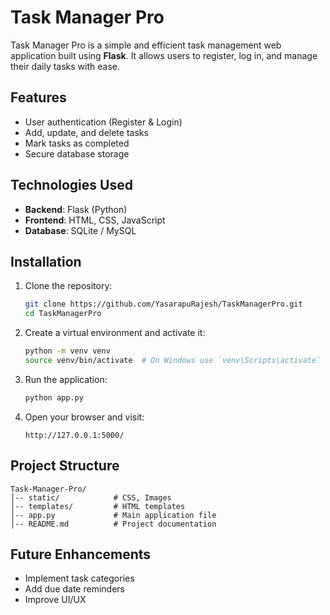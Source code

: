 # Task Manager Pro

Task Manager Pro is a simple and efficient task management web application built using **Flask**. It allows users to register, log in, and manage their daily tasks with ease.

## Features
- User authentication (Register & Login)
- Add, update, and delete tasks
- Mark tasks as completed
- Secure database storage

## Technologies Used
- **Backend**: Flask (Python)
- **Frontend**: HTML, CSS, JavaScript
- **Database**: SQLite / MySQL

## Installation
1. Clone the repository:
   ```bash
   git clone https://github.com/YasarapuRajesh/TaskManagerPro.git
   cd TaskManagerPro
   ```
2. Create a virtual environment and activate it:
   ```bash
   python -m venv venv
   source venv/bin/activate  # On Windows use `venv\Scripts\activate`
   ```
3. Run the application:
   ```bash
   python app.py
   ```
4. Open your browser and visit:
   ```
   http://127.0.0.1:5000/
   ```

## Project Structure
```
Task-Manager-Pro/
│-- static/            # CSS, Images
│-- templates/         # HTML templates
│-- app.py             # Main application file
│-- README.md          # Project documentation
```

## Future Enhancements
- Implement task categories
- Add due date reminders
- Improve UI/UX


